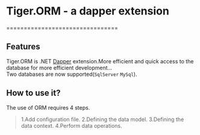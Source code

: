# Tiger.ORM - a dapper extension
================================

Features
--------
Tiger.ORM is .NET [Dapper](https://github.com/StackExchange/Dapper) extension.More efficient and quick access to the database for more efficient development...<br>
Two databases are now supported(`SqlServer` `MySql`).


How to use it?
--------------
The use of ORM requires 4 steps.
> 1.Add configuration file.
> 2.Defining the data model.
> 3.Defining the data context.
> 4.Perform data operations.